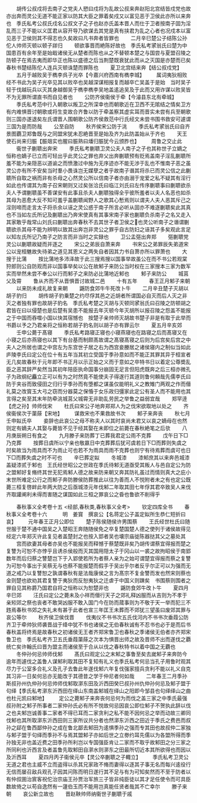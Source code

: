 <!-- { "loadSidebar": true } -->
　　胡传公叔戍将去南子之党夫人愬曰戍将为乱故公叔来奔赵阳北宫结皆戍党也故亦出奔而灵公无道不能正家以防其大臣之罪着矣戍又以富见恶于卫侯此亦所以来奔也　季氏私考公叔氏戍名公叔文子之子也赵亦氏盖本晋人而仕于卫者按南子固为淫乱而三子不能以义匡君从容开导乃欲谋去其党是真有挟君为乱之心者也况戍本以富见恶于卫侯则其不得志也久矣故曰凡书奔者皆罪也
　　二月辛巳楚公子结陈公孙佗人帅师灭顿以顿子牂归
　　顿欲事晋而絶陈好故也　季氏私考家翁氏曰楚为中国患百有余年至是始戢诸侯无从楚者而陈也从之不替顿本楚之与国尝与夏盟召陵之防顿子在焉去夷而即华正也陈以盛德之后当荆楚既衰犹此而从之灭国是亦楚而已矣春秋书楚结陈佗人连兵灭顿诛楚而罪陈也
　　夏卫北宫结来奔【结公叔戍党】
　　五月于越败吴于檇李呉子光卒【今嘉兴府西南有檇李城】
　　属词夷狄相败经不书此为吴子光卒见其以败卒也吴越深谋相报复而越卒亡吴盖于是始　当时吴子轻于伐越玩兵以灭其身越御吴于檇李檇李吴地盖逺追吴及于此而又用诈谋以败吴皆不为无罪所谓直书而自见者也
　　公防齐侯衞侯于牵【今濬县东北有牵城】
　　季氏私考范中行入朝歌以叛卫之所深幸也而朝歌近在卫西不无隂结之情矣卫方有内难惧晋讨朝歌或将生变故合齐鲁以防于牵盖察其虚实耳而晋实未尝有兵至朝歌则三国亦遂退矣左氏谓晋人围朝歌公防齐侯救范中行氏经文未尝书围书救安可遽谓三国为是而防哉
　　公至自防
　　秋齐侯宋公防于洮
　　季氏私考家翁氏曰自齐景图覇卫郑鲁既与之同盟宋犹未忍絶晋至是始及齐为此防盖始从于齐也
　　天王使石尚来归脤【脤爼实也腥曰脤熟曰燔归脤犹今云颁胙也】
　　周鲁之交止此
　　衞世子蒯聩出奔宋
　　季氏私考蒯聩卫灵公夫人南子之子也其称世子立嫡之恒称也嫡子已立而可轻出乎此灵公之罪也弃父出奔蒯聩预有贬焉盖南子淫乱蒯聩所羞不能为亲隠恶以道谕之而愤激过中施为无序迹亦不能无渉于乱也不惟南子恶之虽灵公亦有所不安矣当时羣小畏诛岂无媒孽之者乎故南子谮其将杀已而灵公信之此蒯聩所自取之祸而非有杀母之心然灵公所以信南子者亦由溺于宠爱之私不疑其有淫行如此也传谓其为南子召宋朝则又过矣张洽氏曰临江刘氏曰左传序蒯聩事曰蒯聩欲杀夫人予谓蒯聩虽不善谋安有此事且杀夫人蒯聩独得全乎彼所羞者以夫人名恶也如杀其母为恶愈大反不知可羞乎盖蒯聩闻野人之歌其心慙焉则以谓夫人夫人恶其斥己之淫则啼而走言太子将杀余以诬之灵公惑于南子所言必听从固亦不难逐蒯聩矣此其真也不当如左氏所记及蒯聩出乃奔宋使真有其事宋南子家也蒯聩负杀南子之名又走入其家敢乎哉常山刘氏曰蒯聩出奔春秋不去其世子者卫侯之也灵公听南子之谮谓蒯聩欲杀其母不能为辨明以致其出奔岂非灵公之罪乎自古防妇之诬其子多矣观此言足以知左氏所记乃南子之防言而非当时之实録也
　　卫公孟彄出奔郑
　　彄蒯聩党灵公以蒯聩故疑而并逐之
　　宋公之弟辰自萧来奔
　　书宋公之弟罪辰失弟道宋公以宠桓魋故失待弟之道见其恩义之两失自者因其力书自萧亦所以罪萧也
　　大搜于比蒲
　　按比蒲地多沛泽故于此三搜焉搜以国事举故虽公在而不书公若观棠狩郎则公自防观而非以国事举矣以公在故邾子来防公当时权在三家搜本三家为数军实而举然未尝不奉公以行而邾子之来防必比蒲地近邾也
　　邾子来防公
　　城莒父及霄
　　鲁从齐而不从晋惧晋讨故城二邑
　　十有五年
　　春王正月邾子来朝
　　以来防未成礼故复来朝
　　鼷防食郊牛牛死改卜牛
　　二月辛丑楚子灭胡以胡子豹归
　　胡传胡子豹乗楚之约尽俘其邑之近胡者所谓国必自灭而后人灭之非灭之者独有罪也故胡子豹名　季氏私考楚之灭胡与灭顿同家翁氏曰召陵之防顿胡之君皆在曰以侵楚也是后楚有吴患不能报去年灭顿今年灭胡所以报召陵之怨盖不能报之于中国而吞噬小国以快其宿憾也　按楚子亲帅师灭胡故书楚子非是有取于此举而书爵以予之乃君亲将之恒称若胡子豹名则以胡子亦有罪云尔
　　夏五月辛亥郊
　　壬申公薨于髙寝
　　季氏私考路寝正寝也小寝燕寝也在路寝之后而髙寝又在小寝之后亦燕寝也以其下有台基而制颇髙故谓之髙寝髙寝之后则为后宫矣后宫之中夫人之所居也谓之中宫左为东宫世子居之右为西宫妾媵居之诸侯寝内之制似当如此　庐陵李氏曰定公在位十有五年当其初立受国于季孙意如而不能正其罪其异于桓宣者无几矣故春秋于元年即不书正月以示正始之义而于意如之卒特书日以着定公尊奬乱臣之恶其辞严矣然当其初年陪臣执命国事分崩固无足言但阳虎既奔之后三桓亦微孔子为政纲纪麤立正可以有为之时然竟不能使夫子得遂行其道则鲁何頼哉先儒李氏曰防于夹谷而致侵田之归行乎季孙而有堕都之谋虽仅能明礼义之教雉门两观之作而僣礼莫之改寳玉大弓之窃而分器莫之保惛于女乐政归彊家此定公有圣人而不能用也其言得之矣至其末年防牵洮城莒父城霄无非助乱劳民之举鲁之益弱宜哉
　　郑罕逹【虎之孙】帅师伐宋
　　杜氏曰宋公子地奔郑郑人为之伐宋欲取地以处之
　　齐侯衞侯次于蕖蒢【宋地】
　　谋救宋也不果救故书次
　　邾子来奔丧
　　秋七月壬申姒氏卒
　　妾辞也此哀公之母不称夫人以其时哀尚未君又以哀之嫡母在也然则定有嫡夫人其娶与薨皆不见于经其娶在未即位之前薨在春秋絶笔之后欤
　　八月庚辰朔日有食之
　　九月滕子来防葬丁已葬我君定公雨不克葬
　　戊午日下□乃克葬
　　按葬日虞所以宁亲也敬嬴日中克葬葬后犹可虞若日下□而葬则失虞之时矣故当为雨具而不为雨止可也若不为雨具而雨不克葬也则宁有待焉葬而虞可也日下□而葬失虞之时不可也
　　辛巳葬定姒
　　冬城漆
　　漆邾庶其以来奔邑城漆盖疑漆贰于邾也　王氏经世昭公之世政在季氏待邾无道亟受其叛人与邑自定公为防之盟邾好复脩终其世无犯焉邾人德之故来防来朝又奔其防礼虽过而情则真大之庇小末世所难定公行之而邾子奔防滕侯防葬推此以往为善而人不悦附者未之有也定公既薨三桓复啓衅此年两大防之后亟城漆元年伐邾二年取其田七年俘其君卒致吴人来伐齐取讙阐利未得而害随之谋国如此三桓之罪哀公之昏也鲁欲不削得乎

　　春秋事义全考卷十五
<经部,春秋类,春秋事义全考>
　　钦定四库全书
　　春秋事义全考卷十六　　　明　姜寳　撰哀公【名蒋定公子盖定姒所生恭仁短折曰哀】
　　元年春王正月公即位
　　楚子陈侯随侯许男围蔡
　　王氏经世杜氏曰随世服于楚不通中国吴之入楚昭王奔随随侯免之卒复楚国楚人德之使列于诸侯故得见经定六年郑灭许此复见者盖楚封之也按入郢者吴也壊宗庙徙陈器挞其父之墓处其
　　宫而欲妻其母者亦吴也不能报吴而释憾于蔡楚既非矣乃胡传谓蔡宜得报而楚之复讐为可恕不亦悖乎且诱杀侯般而灭其国用隠太子于冈山以一裘之故拘昭侯于南郢数年而后归蔡之讐楚岂下于入郢使若所为者蔡人亲为之始可谓楚宜得报而蔡之复讐为可恕今事出于吴蔡无与也蔡不能报楚而假手于吴出乎尔者反乎尔正可以为强而无道之戒乃以复讐恕之孰谓春秋有是法哉康侯之言为髙宗不复金讐而发也然宋则蔡也金则楚也欲劝其君复讐于夷狄而反恕夷狄之迁虐于中国义则踈矣　书围蔡则围者之罪自见其称爵乃国君自将之恒称以为恕楚非也
　　鼷防食郊牛改卜牛
　　夏四月辛巳郊
　　汪氏曰定公之薨未及小祥而僣行天子之郊礼释凶服而从吉则为不孝于亲矧郊之祭也丧者不敢哭凶服不敢入国门今在防而蒇事则为不敬于天一举而犯三不韪焉春秋书郊之失礼未有甚于此者也宣三年匡王未葬而不郊犹三望虽曰废郊其罪与哀公等尔
　　秋齐侯卫侯伐晋
　　伐夷仪不书书次五氏伐河内不书书次垂葭公防齐卫于牵帅狄师袭晋战于绛中犹不书也诸侯之无伯春秋诚有不忍书也必于是而后书春秋盖将终焉是故春秋之初诸侯无王者齐郑宋鲁卫也春秋之季诸侯无伯者亦齐郑宋鲁卫也　季氏私考齐卫五氏垂葭蕖蒢之次本为惧晋出师之故及晋师不出而遂伐之覇统亡矣许翰氏曰晋为盟主而诸侯至于合从以伐之春秋特书以着中国之无覇也
　　冬仲孙何忌帅师伐邾
　　髙氏曰观定公之末邾之事鲁至矣去嵗邾子来奔防今逾年而遽伐之盖鲁人谋邾利取其田不复知有礼义也季氏私考何忌当孔子用鲁时观其尽力于公室多合礼义及孔子去鲁此年遂伐邾六年复伐强家擅兵贪利不能以礼义自克其习非一日矣何忌亦无能改于其德昔之学于仲尼者何如哉
　　二年春王二月季孙斯叔孙州仇仲孙何忌帅师伐邾取漷东田及沂西田癸巳叔孙州仇仲孙何忌及邾子盟于句绎【季氏私考漷东沂西田在绎山东南盖邾城在绎山之阳即今邹县也句绎绎山之曲也杜元凯曰邾地】
　　定公之薨邾子来奔丧何忌何为而伐之盖三家之中季氏最强叔孙附之邾子所事者二家仲孙氏必有所不悦故何忌因哀公即位邾子不贺执此辞以伐之也夫邾岂诚善事二家者不得已耳而二家贪利之私不能不因何忌之举而动故三卿同伐邾也其所取漷东沂西田则三家所议共分者也然漷东沂西之田近于季氏之费邑而叔孙之郈在鲁西鄙仲孙之成在鲁北鄙去邾田为逺惧季孙之强而专其田也故叔仲二家独与邾子盟于句绎而季孙不与焉其盟邾子亦如后世之立劵约耳先儒以为各盟所得而季孙独无非也盖近费之田季孙所利岂以专国强臣肯让二家而不取乎故邾田之分三家之所同利也沂西言及者盖鲁先取邾田自漷水则漷东之田最所切近本其所欲得也而因以及沂西耳
　　夏四月丙子衞侯元卒【灵公卒蒯聩之子輙立】
　　季氏私考卫灵公无道之君也主威不立而盗得以杀其兄家政不脩而妻得以逐其子事无名而每兴逺役行无信而屡召敌兵观孔子因其问陈而明日遂行其不足与有为可知矣然而不至于防者以有仲叔圉治賔客祝佗治宗庙王孙贾治军旅三子皆非纯臣徒以其才足任使令而可具臣数故倚之以苟自逸然有一蘧伯玉而不能用岂真能任贤者哉其不亡幸尔
　　滕子来朝
　　哀公新立故也
　　晋赵鞅帅师纳衞世子蒯聩于戚
